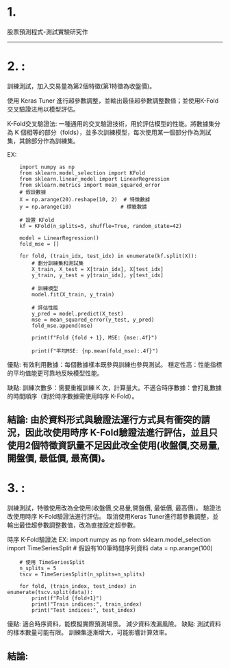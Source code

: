 # 1.

股票預測程式-測試實驗研究作

------------------------------------------------------------------
# 2. :

訓練測試，加入交易量為第2個特徵(第1特徵為收盤價)。

使用 Keras Tuner 進行超參數調整，並輸出最佳超參數調整數值；並使用K-Fold交叉驗證法用以模型評估。

K-Fold交叉驗證法:
一種通用的交叉驗證技術，用於評估模型的性能。將數據集分為 K 個相等的部分（folds），並多次訓練模型，每次使用某一個部分作為測試集，其餘部分作為訓練集。

EX:

        import numpy as np
        from sklearn.model_selection import KFold
        from sklearn.linear_model import LinearRegression
        from sklearn.metrics import mean_squared_error
        # 假設數據
        X = np.arange(20).reshape(10, 2)  # 特徵數據
        y = np.arange(10)                # 標籤數據
        
        # 設置 KFold
        kf = KFold(n_splits=5, shuffle=True, random_state=42)
        
        model = LinearRegression()
        fold_mse = []
        
        for fold, (train_idx, test_idx) in enumerate(kf.split(X)):
            # 劃分訓練集和測試集
            X_train, X_test = X[train_idx], X[test_idx]
            y_train, y_test = y[train_idx], y[test_idx]
            
            # 訓練模型
            model.fit(X_train, y_train)
            
            # 評估性能
            y_pred = model.predict(X_test)
            mse = mean_squared_error(y_test, y_pred)
            fold_mse.append(mse)
            
            print(f"Fold {fold + 1}, MSE: {mse:.4f}")
      
            print(f"平均MSE: {np.mean(fold_mse):.4f}")
    
優點:
有效利用數據：每個數據樣本既參與訓練也參與測試。
穩定性高：性能指標的平均值能更可靠地反映模型性能。

缺點:
訓練次數多：需要重複訓練 K 次，計算量大。不適合時序數據：會打亂數據的時間順序（對於時序數據需使用時序 K-Fold）。

結論:
由於資料形式與驗證法運行方式具有衝突的請況，因此改使用時序 K-Fold驗證法進行評估，並且只使用2個特徵資訊量不足因此改全使用(收盤價,交易量,開盤價, 最低價, 最高價)。
-------------------------------------------------------------------
# 3. :

訓練測試，特徵使用改為全使用(收盤價,交易量,開盤價, 最低價, 最高價)。
驗證法改使用時序 K-Fold驗證法進行評估。
取消使用Keras Tuner進行超參數調整，並輸出最佳超參數調整數值，改為直接設定超參數。

時序 K-Fold驗證法
EX:
        import numpy as np
        from sklearn.model_selection import TimeSeriesSplit
        # 假設有100筆時間序列資料
        data = np.arange(100)
        
        # 使用 TimeSeriesSplit
        n_splits = 5
        tscv = TimeSeriesSplit(n_splits=n_splits)
        
        for fold, (train_index, test_index) in enumerate(tscv.split(data)):
            print(f"Fold {fold+1}")
            print("Train indices:", train_index)
            print("Test indices:", test_index)

優點:
適合時序資料，能模擬實際預測場景。
減少資料洩漏風險。
缺點:
測試資料的樣本數量可能有限。
訓練集逐漸增大，可能影響計算效率。

結論:
---------------------------------------------------------------------------------
